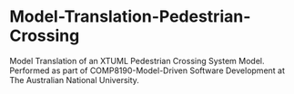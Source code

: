 # Model-Translation-Pedestrian-Crossing
Model Translation of an XTUML Pedestrian Crossing System Model. Performed as part of COMP8190-Model-Driven Software Development at The Australian National University.
